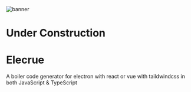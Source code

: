 <img src="https://github.com/RajvirSingh1313/Elecrue/blob/master/Elecrue%20Banner.png" alt="banner"/>

# Under Construction
# Elecrue
A boiler code generator for electron with react or vue with taildwindcss in both JavaScript &amp; TypeScript
